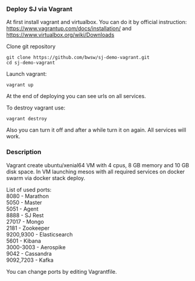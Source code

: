 ### Deploy SJ via Vagrant
At first install vagrant and virtualbox. You can do it by official instruction: https://www.vagrantup.com/docs/installation/ and https://www.virtualbox.org/wiki/Downloads

Clone git repository
```
git clone https://github.com/bwsw/sj-demo-vagrant.git
cd sj-demo-vagrant
```

Launch vagrant:
```
vagrant up
```

At the end of deploying you can see urls on all services.

To destroy vagrant use:
```
vagrant destroy
```

Also you can turn it off and after a while turn it on again. All services will work.

### Description
Vagrant create ubuntu/xenial64 VM with 4 cpus, 8 GB memory and 10 GB disk space.
In VM launching mesos with all required services on docker swarm via docker stack deploy.

List of used ports: \
8080 - Marathon \
5050 - Master \
5051 - Agent \
8888 - SJ Rest \
27017 - Mongo \
2181 - Zookeeper \
9200,9300 - Elasticsearch \
5601 - Kibana \
3000-3003 - Aerospike \
9042 - Cassandra \
9092,7203 - Kafka

You can change ports by editing Vagrantfile.
